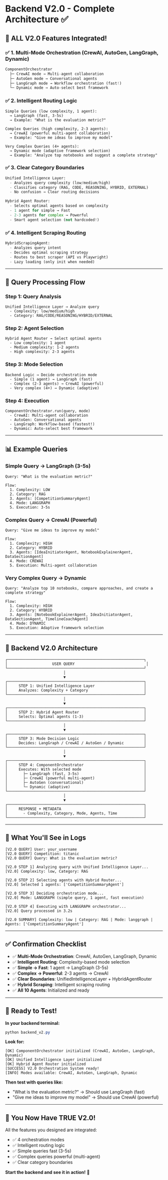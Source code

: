 # Backend V2.0 - Complete Architecture ✅

## 🎯 **ALL V2.0 Features Integrated!**

### ✅ **1. Multi-Mode Orchestration** (CrewAI, AutoGen, LangGraph, Dynamic)
```python
ComponentOrchestrator
  ├─ CrewAI mode → Multi-agent collaboration
  ├─ AutoGen mode → Conversational agents  
  ├─ LangGraph mode → Workflow orchestration (fast!)
  └─ Dynamic mode → Auto-select best framework
```

### ✅ **2. Intelligent Routing Logic**
```
Simple Queries (low complexity, 1 agent):
  → LangGraph (fast, 3-5s)
  → Example: "What is the evaluation metric?"

Complex Queries (high complexity, 2-3 agents):
  → CrewAI (powerful multi-agent collaboration)
  → Example: "Give me ideas to improve my model"

Very Complex Queries (4+ agents):
  → Dynamic mode (adaptive framework selection)
  → Example: "Analyze top notebooks and suggest a complete strategy"
```

### ✅ **3. Clear Category Boundaries**
```python
Unified Intelligence Layer:
  - Analyzes query complexity (low/medium/high)
  - Classifies category (RAG, CODE, REASONING, HYBRID, EXTERNAL)
  - No confusion → Clear routing decisions

Hybrid Agent Router:
  - Selects optimal agents based on complexity
  - 1 agent for simple → Fast
  - 2-3 agents for complex → Powerful
  - Smart agent selection (not hardcoded!)
```

### ✅ **4. Intelligent Scraping Routing**
```python
HybridScrapingAgent:
  - Analyzes query intent
  - Decides optimal scraping strategy
  - Routes to best scraper (API vs Playwright)
  - Lazy loading (only init when needed)
```

---

## 🔄 **Query Processing Flow**

### **Step 1: Query Analysis**
```
Unified Intelligence Layer → Analyze query
  - Complexity: low/medium/high
  - Category: RAG/CODE/REASONING/HYBRID/EXTERNAL
```

### **Step 2: Agent Selection**
```
Hybrid Agent Router → Select optimal agents
  - Low complexity: 1 agent
  - Medium complexity: 1-2 agents
  - High complexity: 2-3 agents
```

### **Step 3: Mode Selection**
```
Backend Logic → Decide orchestration mode
  - Simple (1 agent) → LangGraph (fast)
  - Complex (2-3 agents) → CrewAI (powerful)
  - Very complex (4+) → Dynamic (adaptive)
```

### **Step 4: Execution**
```
ComponentOrchestrator.run(query, mode)
  - CrewAI: Multi-agent collaboration
  - AutoGen: Conversational agents
  - LangGraph: Workflow-based (fastest!)
  - Dynamic: Auto-select best framework
```

---

## 📊 **Example Queries**

### **Simple Query → LangGraph (3-5s)**
```
Query: "What is the evaluation metric?"

Flow:
  1. Complexity: LOW
  2. Category: RAG
  3. Agents: [CompetitionSummaryAgent]
  4. Mode: LANGGRAPH
  5. Execution: 3-5s
```

### **Complex Query → CrewAI (Powerful)**
```
Query: "Give me ideas to improve my model"

Flow:
  1. Complexity: HIGH
  2. Category: HYBRID
  3. Agents: [IdeaInitiatorAgent, NotebookExplainerAgent, DataSectionAgent]
  4. Mode: CREWAI
  5. Execution: Multi-agent collaboration
```

### **Very Complex Query → Dynamic**
```
Query: "Analyze top 10 notebooks, compare approaches, and create a complete strategy"

Flow:
  1. Complexity: HIGH
  2. Category: HYBRID
  3. Agents: [NotebookExplainerAgent, IdeaInitiatorAgent, DataSectionAgent, TimelineCoachAgent]
  4. Mode: DYNAMIC
  5. Execution: Adaptive framework selection
```

---

## 🎨 **Backend V2.0 Architecture**

```
┌─────────────────────────────────────────────────────────────┐
│                    USER QUERY                                │
└─────────────────────────────────────────────────────────────┘
                          │
                          ▼
┌─────────────────────────────────────────────────────────────┐
│     STEP 1: Unified Intelligence Layer                      │
│     Analyzes: Complexity + Category                         │
└─────────────────────────────────────────────────────────────┘
                          │
                          ▼
┌─────────────────────────────────────────────────────────────┐
│     STEP 2: Hybrid Agent Router                             │
│     Selects: Optimal agents (1-3)                           │
└─────────────────────────────────────────────────────────────┘
                          │
                          ▼
┌─────────────────────────────────────────────────────────────┐
│     STEP 3: Mode Decision Logic                             │
│     Decides: LangGraph / CrewAI / AutoGen / Dynamic         │
└─────────────────────────────────────────────────────────────┘
                          │
                          ▼
┌─────────────────────────────────────────────────────────────┐
│     STEP 4: ComponentOrchestrator                           │
│     Executes: With selected mode                            │
│       ├─ LangGraph (fast, 3-5s)                             │
│       ├─ CrewAI (powerful multi-agent)                      │
│       ├─ AutoGen (conversational)                           │
│       └─ Dynamic (adaptive)                                 │
└─────────────────────────────────────────────────────────────┘
                          │
                          ▼
┌─────────────────────────────────────────────────────────────┐
│     RESPONSE + METADATA                                     │
│       - Complexity, Category, Mode, Agents, Time            │
└─────────────────────────────────────────────────────────────┘
```

---

## 🚀 **What You'll See in Logs**

```
[V2.0 QUERY] User: your_username
[V2.0 QUERY] Competition: titanic
[V2.0 QUERY] Query: What is the evaluation metric?

[V2.0 STEP 1] Analyzing query with Unified Intelligence Layer...
[V2.0] Complexity: low, Category: RAG

[V2.0 STEP 2] Selecting agents with Hybrid Router...
[V2.0] Selected 1 agents: ['CompetitionSummaryAgent']

[V2.0 STEP 3] Deciding orchestration mode...
[V2.0] Mode: LANGGRAPH (simple query, 1 agent, fast execution)

[V2.0 STEP 4] Executing with LANGGRAPH orchestrator...
[V2.0] Query processed in 3.2s

[V2.0 SUMMARY] Complexity: low | Category: RAG | Mode: langgraph | Agents: ['CompetitionSummaryAgent']
```

---

## ✅ **Confirmation Checklist**

- ✅ **Multi-Mode Orchestration**: CrewAI, AutoGen, LangGraph, Dynamic
- ✅ **Intelligent Routing**: Complexity-based mode selection
- ✅ **Simple → Fast**: 1 agent → LangGraph (3-5s)
- ✅ **Complex → Powerful**: 2-3 agents → CrewAI
- ✅ **Clear Boundaries**: UnifiedIntelligenceLayer + HybridAgentRouter
- ✅ **Hybrid Scraping**: Intelligent scraping routing
- ✅ **All 10 Agents**: Initialized and ready

---

## 🎯 **Ready to Test!**

**In your backend terminal:**
```powershell
python backend_v2.py
```

**Look for:**
```
[OK] ComponentOrchestrator initialized (CrewAI, AutoGen, LangGraph, Dynamic)
[OK] Unified Intelligence Layer initialized
[OK] Hybrid Agent Router initialized
[SUCCESS] V2.0 Orchestration System ready!
[INFO] Modes available: CrewAI, AutoGen, LangGraph, Dynamic
```

**Then test with queries like:**
- "What is the evaluation metric?" → Should use LangGraph (fast)
- "Give me ideas to improve my model" → Should use CrewAI (powerful)

---

## 🎉 **You Now Have TRUE V2.0!**

All the features you designed are integrated:
- ✅ 4 orchestration modes
- ✅ Intelligent routing logic
- ✅ Simple queries fast (3-5s)
- ✅ Complex queries powerful (multi-agent)
- ✅ Clear category boundaries

**Start the backend and see it in action!** 🚀

